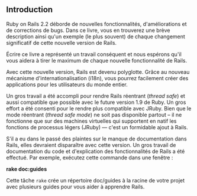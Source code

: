 ## Introduction

Ruby on Rails 2.2 déborde de nouvelles fonctionnalités, d'améliorations et de corrections de bugs. Dans ce livre, vous en trouverez une brève description ainsi qu'un exemple (le plus souvent) de chaque changement significatif de cette nouvelle version de Rails.

Écrire ce livre a représenté un travail conséquent et nous espérons qu'il vous aidera à tirer le maximum de chaque nouvelle fonctionnalité de Rails.

Avec cette nouvelle version, Rails est devenu polyglotte. Grâce au nouveau mécanisme d'internationalisation (i18n), vous pourrez facilement créer des applications pour les utilisateurs du monde entier.

Un gros travail a été accompli pour rendre Rails réentrant (*thread safe*) et aussi compatible que possible avec le future version 1.9 de Ruby. Un gros effort a été consenti pour le rendre plus compatible avec JRuby. Bien que le mode réentrant (*thread safe mode*) ne soit pas disponible partout – il ne fonctionne que sur des machines virtuelles qui supportent en natif les fonctions de processus légers (JRuby) — c'est un formidable ajout à Rails.

S'il a eu dans le passé des plaintes sur le manque de documentation dans Rails, elles devraient disparaître avec cette version. Un gros travail de documentation du code et d'explication des fonctionnalités de Rails a été effectué. Par exemple, exécutez cette commande dans une fenêtre :

**rake doc:guides**

Cette tâche `rake` crée un répertoire doc/guides à la racine de votre projet avec plusieurs guides pour vous aider à apprendre Rails.
